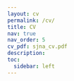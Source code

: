 ```yaml
---
layout: cv
permalink: /cv/
title: CV 
nav: true
nav_order: 5
cv_pdf: sjna_cv.pdf
description: 
toc:
  sidebar: left
---
```

